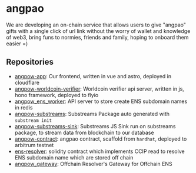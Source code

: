 # angpao

We are developing an on-chain service that allows users to give "angpao" gifts with a single click of url link without the worry of wallet and knowledge of web3, bring funs to normies, friends and family, hoping to onboard them easier =)

## Repositories

- [angpow-app](https://github.com/angpow-money/angpow-app): Our frontend, written in vue and astro, deployed in cloudflare
- [angpow-worldcoin-verifier](https://github.com/angpow-money/angpow-worldcoin-verifier): Worldcoin verifier api server, written in js, hono framework, deployed to flyio
- [angpow_ens_worker](https://github.com/angpow-money/angpow_ens_worker): API server to store create ENS subdomain names in redis
- [angpow-substreams](https://github.com/angpow-money/angpow-substreams): Substreams Package auto generated with `substream init`
- [angpow-substreams-sink](https://github.com/angpow-money/angpow-substreams-sink): Substreams JS Sink run on substreams package, to stream data from blockchain to our database
- [angpow-contract](https://github.com/angpow-money/angpow-contract): angpao contract, scaffold from `hardhat`, deployed to arbitrum testnet
- [ens-resolver](https://github.com/angpow-money/ens-resolver): solidity contract which implements CCIP read to resolve ENS subdomain name which are stored off chain
- [angpow_gateway](https://github.com/angpow-money/angpow_gateway): Offchain Resolver's Gateway for Offchain ENS
